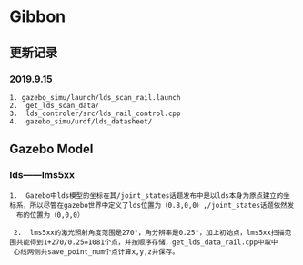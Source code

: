 # Gibbon

## 更新记录

### 2019.9.15
    1. gazebo_simu/launch/lds_scan_rail.launch 
    2.  get_lds_scan_data/
    3.  lds_controler/src/lds_rail_control.cpp
    4.  gazebo_simu/urdf/lds_datasheet/

## Gazebo  Model
   
### lds——lms5xx
    1.  Gazebo中lds模型的坐标在其/joint_states话题发布中是以lds本身为原点建立的坐标系，所以尽管在gazebo世界中定义了lds位置为（0.8,0,0）,/joint_states话题依然发
    　布的位置为（0,0,0）
     
     2.  lms5xx的激光照射角度范围是270°，角分辨率是0.25°，加上初始点，lms5xx扫描范围共能得到1+270/0.25=1081个点，并按顺序存储，get_lds_data_rail.cpp中取中
     心线两侧共save_point_num个点计算x,y,z并保存。
     
